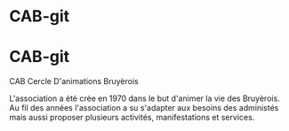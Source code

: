 # CAB-git

# CAB-git

CAB
Cercle D'animations Bruyèrois

L'association a été crée en 1970 dans le but d'animer la vie des
Bruyèrois. Au fil des années l'association a su s'adapter aux besoins
des administés mais aussi proposer plusieurs activités, manifestations
et services.
